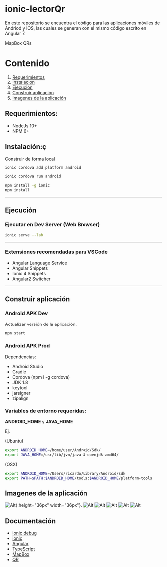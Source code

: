 # ionic-lectorQr

En este repositorio se encuentra el código para las aplicaciones móviles de Andriod y IOS, las cuales se generan con el mismo código escrito en Angular 7.

MapBox
QRs


# Contenido
1. [Requerimientos](#Requerimientos)
2. [Instalación](#Instalación)
3. [Ejecución](#Ejecución)
4. [Construir aplicación](#construir-aplicación)
5. [Imagenes de la aplicación](#Imagenes-de-la-aplicación)


## Requerimientos:

- NodeJs 10+
- NPM 6+

## Instalación:ç

Construir de forma local

```bash
ionic cordova add platform android

ionic cordova run android
```


``` bash
npm install -g ionic
npm install
```
---

## Ejecución

### Ejecutar en Dev Server (Web Browser)

``` bash
ionic serve --lab
```

---

### Extensiones recomendadas para VSCode

- Angular Language Service
- Angular Snippets
- Ionic 4 Snippets
- Angular2 Switcher


---

## Construir aplicación

### Android APK Dev

Actualizar versión de la aplicación.

```bash
npm start
```

### Android APK Prod

Dependencias:

- Android Studio
- Gradle
- Cordova (npm i -g cordova)
- JDK 1.8
- keytool
- jarsigner
- zipalign

### Variables de entorno requeridas:

**ANDROID_HOME** y **JAVA_HOME**

Ej. 

(Ubuntu)
```bash
export ANDROID_HOME=/home/user/Android/Sdk/ 
export JAVA_HOME=/usr/lib/jvm/java-8-openjdk-amd64/ 
```

(OSX)
```bash
export ANDROID_HOME=/Users/ricardo/Library/Android/sdk
export PATH=$PATH:$ANDROID_HOME/tools:$ANDROID_HOME/platform-tools
```

## Imagenes de la aplicación

![Alt](/img/home.png "Inicio"){:height="36px" width="36px"}.
![Alt](/img/historial.png "Historial")
![Alt](/img/share.png "Compartir")
![Alt](/img/map.png "Mapa 3D")
![Alt](/img/qr.png "Lector QR")
![Alt](/img/qr3.png "Lector QR")



## Documentación
* [ionic debug](https://ionicframework.com/docs/appflow/quickstart/deploy)
* [ionic](https://ionicframework.com/docs/intro)
* [Angular](https://angular.io/docs)
* [TypeScript](https://www.typescriptlang.org/docs/home.html)
* [MapBox](https://www.mapbox.com/)
* [QR](https://www.qrcode.es/es/home/)

